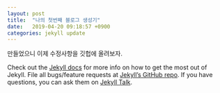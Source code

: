 ```yaml
---
layout: post
title:  "나의 첫번째 블로그 생성기"
date:   2019-04-20 09:18:57 +0900
categories: jekyll update
---
```

만들었으니 이제 수정사항을 깃헙에 올려보자.


Check out the [Jekyll docs][jekyll-docs] for more info on how to get the most out of Jekyll. File all bugs/feature requests at [Jekyll’s GitHub repo][jekyll-gh]. If you have questions, you can ask them on [Jekyll Talk][jekyll-talk].

[jekyll-docs]: https://jekyllrb.com/docs/home
[jekyll-gh]:   https://github.com/jekyll/jekyll
[jekyll-talk]: https://talk.jekyllrb.com/
